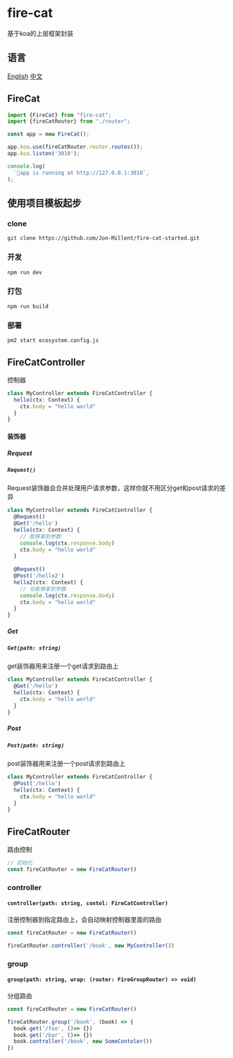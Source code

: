 # fire-cat
基于koa的上层框架封装

## 语言
[English](https://github.com/Jon-Millent/fire-cat/blob/main/README.md)
[中文](https://github.com/Jon-Millent/fire-cat/blob/main/README.zh-cn.md)


## FireCat
```typescript
import {FireCat} from "fire-cat";
import {fireCatRouter} from "./router";

const app = new FireCat();

app.koa.use(fireCatRouter.router.routes());
app.koa.listen('3010');

console.log(
  `🐳️app is running at http://127.0.0.1:3010`,
);
```

## 使用项目模板起步
### clone
`git clone https://github.com/Jon-Millent/fire-cat-started.git`

### 开发
`npm run dev`

### 打包
`npm run build`

### 部署
`pm2 start ecosystem.config.js`

## FireCatController
控制器

```typescript
class MyController extends FireCatController {
  hello(ctx: Context) {
    ctx.body = "hello world"
  }
}
```

#### 装饰器

##### Request
##### `Request()`
Request装饰器会合并处理用户请求参数，这样你就不用区分get和post请求的差异
```typescript
class MyController extends FireCatController {
  @Request()
  @Get('/hello')
  hello(ctx: Context) {
    // 能够拿到参数
    console.log(ctx.response.body)
    ctx.body = "hello world"
  }
  
  @Request()
  @Post('/hello2')
  hello2(ctx: Context) {
    // 也能够拿到参数
    console.log(ctx.response.body)
    ctx.body = "hello world"
  }
}
```

##### Get
##### `Get(path: string)`
get装饰器用来注册一个get请求到路由上
```typescript
class MyController extends FireCatController {
  @Get('/hello')
  hello(ctx: Context) {
    ctx.body = "hello world"
  }
}
```

##### Post
##### `Post(path: string)`
post装饰器用来注册一个post请求到路由上
```typescript
class MyController extends FireCatController {
  @Post('/hello')
  hello(ctx: Context) {
    ctx.body = "hello world"
  }
}
```

## FireCatRouter
路由控制
```typescript
// 初始化
const fireCatRouter = new FireCatRouter()
```

### controller
#### `controller(path: string, contol: FireCatController)`
注册控制器到指定路由上，会自动映射控制器里面的路由

```typescript
const fireCatRouter = new FireCatRouter()

fireCatRouter.controller('/book', new MyController())
```

### group
#### `group(path: string, wrap: (router: FireGroupRouter) => void)`
分组路由

```typescript
const fireCatRouter = new FireCatRouter()

fireCatRouter.group('/book', (book) => {
  book.get('/foo', ()=> {})
  book.get('/bar', ()=> {})
  book.controller('/book', new SomeContoler())
})
```